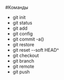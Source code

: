 #Команды

- git init
- git status
- git add
- git config
- git commit -a()
- git restore
- git reset --soft HEAD^
- git checkout
- git branch
- git remote
- git push

